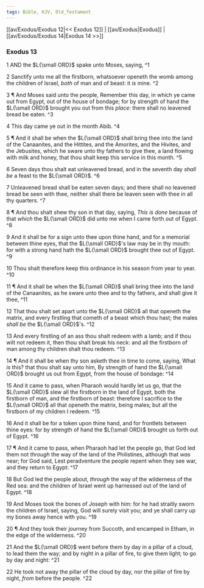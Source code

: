 ```yaml
---
tags: Bible, KJV, Old_Testament
---
```


[[av/Exodus/Exodus 12|<< Exodus 12]] | [[av/Exodus|Exodus]] | [[av/Exodus/Exodus 14|Exodus 14 >>]]

### Exodus 13

1 AND the $L{\small ORD}$ spake unto Moses, saying, ^1

2 Sanctify unto me all the firstborn, whatsoever openeth the womb among the children of Israel, _both_ of man and of beast: it _is_ mine. ^2

3 ¶ And Moses said unto the people, Remember this day, in which ye came out from Egypt, out of the house of bondage; for by strength of hand the $L{\small ORD}$ brought you out from this _place:_ there shall no leavened bread be eaten. ^3

4 This day came ye out in the month Abib. ^4

5 ¶ And it shall be when the $L{\small ORD}$ shall bring thee into the land of the Canaanites, and the Hittites, and the Amorites, and the Hivites, and the Jebusites, which he sware unto thy fathers to give thee, a land flowing with milk and honey, that thou shalt keep this service in this month. ^5

6 Seven days thou shalt eat unleavened bread, and in the seventh day _shall_ _be_ a feast to the $L{\small ORD}$. ^6

7 Unleavened bread shall be eaten seven days; and there shall no leavened bread be seen with thee, neither shall there be leaven seen with thee in all thy quarters. ^7

8 ¶ And thou shalt shew thy son in that day, saying, _This_ _is_ _done_ because of that _which_ the $L{\small ORD}$ did unto me when I came forth out of Egypt. ^8

9 And it shall be for a sign unto thee upon thine hand, and for a memorial between thine eyes, that the $L{\small ORD}$'s law may be in thy mouth: for with a strong hand hath the $L{\small ORD}$ brought thee out of Egypt. ^9

10 Thou shalt therefore keep this ordinance in his season from year to year. ^10

11 ¶ And it shall be when the $L{\small ORD}$ shall bring thee into the land of the Canaanites, as he sware unto thee and to thy fathers, and shall give it thee, ^11

12 That thou shalt set apart unto the $L{\small ORD}$ all that openeth the matrix, and every firstling that cometh of a beast which thou hast; the males _shall_ _be_ the $L{\small ORD}$'s. ^12

13 And every firstling of an ass thou shalt redeem with a lamb; and if thou wilt not redeem it, then thou shalt break his neck: and all the firstborn of man among thy children shalt thou redeem. ^13

14 ¶ And it shall be when thy son asketh thee in time to come, saying, What _is_ this? that thou shalt say unto him, By strength of hand the $L{\small ORD}$ brought us out from Egypt, from the house of bondage: ^14

15 And it came to pass, when Pharaoh would hardly let us go, that the $L{\small ORD}$ slew all the firstborn in the land of Egypt, both the firstborn of man, and the firstborn of beast: therefore I sacrifice to the $L{\small ORD}$ all that openeth the matrix, being males; but all the firstborn of my children I redeem. ^15

16 And it shall be for a token upon thine hand, and for frontlets between thine eyes: for by strength of hand the $L{\small ORD}$ brought us forth out of Egypt. ^16

17 ¶ And it came to pass, when Pharaoh had let the people go, that God led them not _through_ the way of the land of the Philistines, although that _was_ near; for God said, Lest peradventure the people repent when they see war, and they return to Egypt: ^17

18 But God led the people about, _through_ the way of the wilderness of the Red sea: and the children of Israel went up harnessed out of the land of Egypt. ^18

19 And Moses took the bones of Joseph with him: for he had straitly sworn the children of Israel, saying, God will surely visit you; and ye shall carry up my bones away hence with you. ^19

20 ¶ And they took their journey from Succoth, and encamped in Etham, in the edge of the wilderness. ^20

21 And the $L{\small ORD}$ went before them by day in a pillar of a cloud, to lead them the way; and by night in a pillar of fire, to give them light; to go by day and night: ^21

22 He took not away the pillar of the cloud by day, nor the pillar of fire by night, _from_ before the people. ^22

